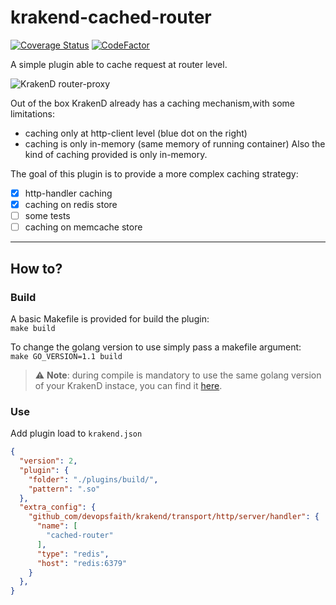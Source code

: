 # krakend-cached-router 
[![Coverage Status](https://coveralls.io/repos/github/RePrete/krakend-cached-router/badge.svg?branch=main)](https://coveralls.io/github/RePrete/krakend-cached-router?branch=main)
[![CodeFactor](https://www.codefactor.io/repository/github/reprete/krakend-cached-router/badge)](https://www.codefactor.io/repository/github/reprete/krakend-cached-router)
  
A simple plugin able to cache request at router level.

![KrakenD router-proxy](https://www.krakend.io/images/documentation/krakend-plugins.png)

Out of the box KrakenD already has a caching mechanism,with some limitations:
 - caching only at http-client level (blue dot on the right)
 - caching is only in-memory (same memory of running container)
Also the kind of caching provided is only in-memory.

The goal of this plugin is to provide a more complex caching strategy:
 - [x] http-handler caching
 - [x] caching on redis store
 - [ ] some tests
 - [ ] caching on memcache store
---
## How to?
### Build
A basic Makefile is provided for build the plugin:\
```make build```    

To change the golang version to use simply pass a makefile argument:\
```make GO_VERSION=1.1 build```

> :warning: **Note**: during compile is mandatory to use the same golang version of your KrakenD instace, you can find it [here](https://plugin-tools.krakend.io/).

### Use
Add plugin load to `krakend.json`
```json
{
  "version": 2,
  "plugin": {
    "folder": "./plugins/build/",
    "pattern": ".so"
  },
  "extra_config": {
    "github_com/devopsfaith/krakend/transport/http/server/handler": {
      "name": [
        "cached-router"
      ],
      "type": "redis",
      "host": "redis:6379"
    }
  },
}
```
